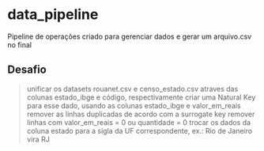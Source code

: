 # data_pipeline

Pipeline de operações criado para gerenciar dados e gerar um arquivo.csv no final
 
## Desafio

> unificar os datasets rouanet.csv e censo_estado.csv atraves das colunas estado_ibge e código, respectivamente
> criar uma Natural Key para esse dado, usando as colunas estado_ibge e valor_em_reais
> remover as linhas duplicadas de acordo com a surrogate key
> remover linhas com valor_em_reais = 0 ou quantidade = 0
> trocar os dados da coluna estado para a sigla da UF correspondente, ex.: Rio de Janeiro vira RJ

